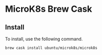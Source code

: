 # MicroK8s Brew Cask

## Install

To install, use the following command.

```bash
brew cask install ubuntu/microk8s/microk8s
```

